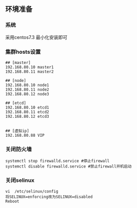 ## 环境准备

### 系统

采用centos7.3 最小化安装即可


### 集群hosts设置
```
## [master]
192.168.80.10 master1
192.168.80.11 master2

## [node]
192.168.80.10 node1
192.168.80.11 node2
192.168.80.12 node3

## [etcd]
192.168.80.10 etcd1
192.168.80.11 etcd2
192.168.80.12 etcd3


## [虚拟ip]
192.168.80.88 VIP
```

### 关闭防火墙

```
systemctl stop firewalld.service #停止firewall
systemctl disable firewalld.service #禁止firewall开机启动

```


### 关闭selinux

```
vi  /etc/selinux/config
将SELINUX=enforcing改为SELINUX=disabled
Reboot
```
